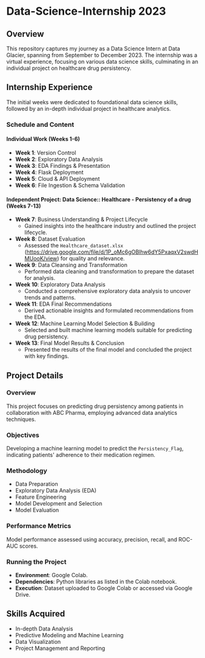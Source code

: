 # Data-Science-Internship 2023

## Overview
This repository captures my journey as a Data Science Intern at Data Glacier, spanning from September to December 2023. The internship was a virtual experience, focusing on various data science skills, culminating in an individual project on healthcare drug persistency.

## Internship Experience
The initial weeks were dedicated to foundational data science skills, followed by an in-depth individual project in healthcare analytics.

### Schedule and Content

#### Individual Work (Weeks 1-6)
- **Week 1**: Version Control
- **Week 2**: Exploratory Data Analysis
- **Week 3**: EDA Findings & Presentation
- **Week 4**: Flask Deployment
- **Week 5**: Cloud & API Deployment
- **Week 6**: File Ingestion & Schema Validation

#### Independent Project: Data Science:: Healthcare - Persistency of a drug (Weeks 7-13)

- **Week 7**: Business Understanding & Project Lifecycle
  - Gained insights into the healthcare industry and outlined the project lifecycle.
- **Week 8**: Dataset Evaluation
  - Assessed the `Healthcare_dataset.xlsx` (https://drive.google.com/file/d/1P_oMc6gOBlhw6dY5PxaqxV2swdHMUooK/view) for quality and relevance.
- **Week 9**: Data Cleansing and Transformation
  - Performed data cleaning and transformation to prepare the dataset for analysis.
- **Week 10**: Exploratory Data Analysis
  - Conducted a comprehensive exploratory data analysis to uncover trends and patterns.
- **Week 11**: EDA Final Recommendations
  - Derived actionable insights and formulated recommendations from the EDA.
- **Week 12**: Machine Learning Model Selection & Building
  - Selected and built machine learning models suitable for predicting drug persistency.
- **Week 13**: Final Model Results & Conclusion
  - Presented the results of the final model and concluded the project with key findings.

## Project Details

### Overview
This project focuses on predicting drug persistency among patients in collaboration with ABC Pharma, employing advanced data analytics techniques.

### Objectives
Developing a machine learning model to predict the `Persistency_Flag`, indicating patients' adherence to their medication regimen.

### Methodology
- Data Preparation
- Exploratory Data Analysis (EDA)
- Feature Engineering
- Model Development and Selection
- Model Evaluation

### Performance Metrics
Model performance assessed using accuracy, precision, recall, and ROC-AUC scores.

### Running the Project
- **Environment**: Google Colab.
- **Dependencies**: Python libraries as listed in the Colab notebook.
- **Execution**: Dataset uploaded to Google Colab or accessed via Google Drive.

## Skills Acquired
- In-depth Data Analysis
- Predictive Modeling and Machine Learning
- Data Visualization
- Project Management and Reporting

